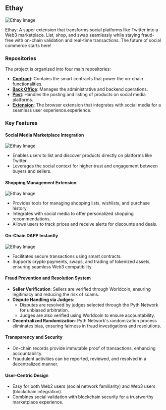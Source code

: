 ## Ethay

![Ethay Image](https://ethglobal.b0bd725bc77a3ea7cd3826627d01fcb6.r2.cloudflarestorage.com/projects/echdf/images/undefined_image%20%287%29.png?X-Amz-Algorithm=AWS4-HMAC-SHA256&X-Amz-Credential=dd28f7ba85ca3162a53d5c60b5f3dd05%2F20241116%2Fus-east-1%2Fs3%2Faws4_request&X-Amz-Date=20241116T174637Z&X-Amz-Expires=3600&X-Amz-Signature=1b7d36a59ebac2a043b34ec4dbd46a0b48cda21baf98aa68f55c58bb23b3e905&X-Amz-SignedHeaders=host)

Ethay: A super extension that transforms social platforms like Twitter into a Web3 marketplace. List, shop, and swap seamlessly while staying fraud-free with on-chain validation and real-time transactions. The future of social commerce starts here!

### Repositories

The project is organized into four main repositories:

- **[Contract](https://github.com/0xethay/ethay-contract)**: Contains the smart contracts that power the on-chain functionalities.
- **[Back Office](https://github.com/0xethay/ethay-backoffice)**: Manages the administrative and backend operations.
- **[Post](https://github.com/0xethay/ethay_post)**: Handles the posting and listing of products on social media platforms.
- **[Extension](https://github.com/0xethay/ethay-extension)**: The browser extension that integrates with social media for a seamless user experience.experience.

### Key Features

#### Social Media Marketplace Integration

![Ethay Image](https://ethglobal.b0bd725bc77a3ea7cd3826627d01fcb6.r2.cloudflarestorage.com/projects/echdf/images/Screenshot%202567-11-16%20at%2023.53.47.png?X-Amz-Algorithm=AWS4-HMAC-SHA256&X-Amz-Credential=dd28f7ba85ca3162a53d5c60b5f3dd05%2F20241116%2Fus-east-1%2Fs3%2Faws4_request&X-Amz-Date=20241116T174637Z&X-Amz-Expires=3600&X-Amz-Signature=5cd7d6d2888f454e3e3c6835408c9950fd68e98d0cd715a7133ff844873ccf92&X-Amz-SignedHeaders=host)

- Enables users to list and discover products directly on platforms like Twitter.
- Leverages the social context for higher trust and engagement between buyers and sellers.

#### Shopping Management Extension

![Ethay Image](https://ethglobal.b0bd725bc77a3ea7cd3826627d01fcb6.r2.cloudflarestorage.com/projects/echdf/images/9c42f0b3-4cc6-4656-9882-835c620b3f62.jpeg?X-Amz-Algorithm=AWS4-HMAC-SHA256&X-Amz-Credential=dd28f7ba85ca3162a53d5c60b5f3dd05%2F20241116%2Fus-east-1%2Fs3%2Faws4_request&X-Amz-Date=20241116T174637Z&X-Amz-Expires=3600&X-Amz-Signature=c7c417c6543528f4a21cde19271a82bf04862b1b8ab73e04c1affbeabc6711fd&X-Amz-SignedHeaders=host)

- Provides tools for managing shopping lists, wishlists, and purchase history.
- Integrates with social media to offer personalized shopping recommendations.
- Allows users to track prices and receive alerts for discounts and deals.

#### On-Chain DAPP Instantly

![Ethay Image](https://ethglobal.b0bd725bc77a3ea7cd3826627d01fcb6.r2.cloudflarestorage.com/projects/echdf/images/Screenshot%202567-11-16%20at%2023.53.55.png?X-Amz-Algorithm=AWS4-HMAC-SHA256&X-Amz-Credential=dd28f7ba85ca3162a53d5c60b5f3dd05%2F20241116%2Fus-east-1%2Fs3%2Faws4_request&X-Amz-Date=20241116T174637Z&X-Amz-Expires=3600&X-Amz-Signature=29bf816093402f8162e2d86c7128a3dd152e9d4698eb83192d8310f3b28b0a87&X-Amz-SignedHeaders=host)

- Facilitates secure transactions using smart contracts.
- Supports crypto payments, swaps, and trading of tokenized assets, ensuring seamless Web3 compatibility.

#### Fraud Prevention and Resolution System

- **Seller Verification**: Sellers are verified through Worldcoin, ensuring legitimacy and reducing the risk of scams.
- **Dispute Handling via Judges**:
  - Disputes are resolved by judges selected through the Pyth Network for unbiased arbitration.
  - Judges are also verified using Worldcoin to ensure accountability.
- **Decentralized Randomization**: Pyth Network's randomization process eliminates bias, ensuring fairness in fraud investigations and resolutions.

#### Transparency and Security

- On-chain records provide immutable proof of transactions, enhancing accountability.
- Fraudulent activities can be reported, reviewed, and resolved in a decentralized manner.

#### User-Centric Design

- Easy for both Web2 users (social network familiarity) and Web3 users (blockchain integration).
- Combines social validation with blockchain security for a trustworthy marketplace experience.
